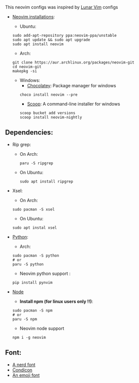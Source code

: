 This neovim configs was inspired by [Lunar Vim](https://github.com/LunarVim/Neovim-from-scratch) configs

- [Neovim installations](https://github.com/neovim/neovim/wiki/Installing-Neovim):

  - Ubuntu:

  ```fish
  sudo add-apt-repository ppa:neovim-ppa/unstable
  sudo apt update && sudo apt upgrade
  sudo apt install neovim
  ```

  - Arch:

  ```
  git clone https://aur.archlinux.org/packages/neovim-git
  cd neovim-git
  makepkg -si
  ```

  - Windows:
    - [Chocolatey](https://chocolatey.org/install): Package manager for windows
    ```
    choco install neovim --pre
    ```
    - [Scoop](https://scoop.sh/): A command-line installer for windows
    ```
    scoop bucket add versions
    scoop install neovim-nightly
    ```

## Dependencies:

- Rip grep:

  - On Arch:

    ```
    paru -S ripgrep
    ```

  - On Ubuntu:
    ```
    sudo apt install ripgrep
    ```

- Xsel:
  - On Arch:
  ```
  sudo pacman -S xsel
  ```
  - On Ubuntu:
  ```
  sudo apt instal xsel
  ```
- [Python](https://www.python.org/downloads/):

  - Arch:

  ```
  sudo pacman -S python
  # or
  paru -S python
  ```

  - Neovim python support :

  ```
  pip install pynvim
  ```

- [Node](https://nodejs.org/en/download/)
  - **Install npm (for linux users only !!)**:
  ```
  sudo pacman -S npm
  # or
  paru -S npm
  ```
  - Neovim node support
  ```
  npm i -g neovim
  ```

## Font:

- [A nerd font](https://www.nerdfonts.com/font-downloads)
- [Condicon](https://github.com/microsoft/vscode-codicons/raw/main/dist/codicon.ttf)
- [An emoji font](https://github.com/googlefonts/noto-emoji/blob/main/fonts/NotoColorEmoji.ttf)
